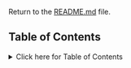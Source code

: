 Return to the [README.md](README.md) file.

## Table of Contents

<details>
<summary>Click here for Table of Contents</summary>

- [Validation](#validation)

- [Lighthouse](#lighthouse)

- [User Story Testing](#user-story-testing)

- [Manual Testing](#manual-testing)

- [Bugs](#bugs)

## Validation

### HTML

| Page | URL | Screenshot | Notes |
| :---: | :---: | :---: | :---: |
| landing | [W3C](https://validator.w3.org/) | ![screenshot](/documentation/validation/homepagevalid.png) | Passed all checks |
| about | [W3C](https://validator.w3.org/) | ![screenshot](/documentation/validation/aboutpagevalidation.png) | The django adminsitration created the about model using summernote and the model is being delivered from the backend to the frontend it's an issue that isnt to do with the html all of the html passes fine only the summernote has an error out of control. |
| FAQ | [W3C](https://validator.w3.org/) | ![screenshot](/documentation/validation/faqpage.png) | Passed all checks |
| contact | [W3C](https://validator.w3.org/) | ![screenshot](/documentation/validation/contactpagevalid.png) | Passed all checks |
| profile | [W3C](https://validator.w3.org/) | ![screenshot](/documentation/validation/profilevalid.png) | Passed all checks |
| storefront | [W3C](https://validator.w3.org/) | ![screenshot](/documentation/validation/storefrontvalid.png) | Passed all checks |
| product details | [W3C](https://validator.w3.org/) | ![screenshot](/documentation/validation/productdetailvalid.png) | Passed all checks |
| shopping bag | [W3C](https://validator.w3.org/) | ![screenshot](/documentation/validation/shoppingbagvalid.png) | Passed all checks |
| checkout | [W3C](https://validator.w3.org/) | ![screenshot](/documentation/validation/checkoutvalid.png) | Only error is due to the loading spinner which was taken from Boutique Ado |
| checkout success | [W3C](https://validator.w3.org/) | ![screenshot](/documentation/validation/checkoutsuccessvalid.png) | Passed all checks |



### CSS
| Page | Jigsaw URL | Screenshot | Notes |
| :---: | :---: | :---: | :---: |
| style.css | [Jigsaw](https://jigsaw.w3.org/css-validator/validator) | ![screenshot](/documentation/validation/stylecssvalid.png) | Passed all checks |
| checkout.css | [Jigsaw](https://jigsaw.w3.org/css-validator/validator) | ![screenshot](/documentation/validation/checkoutcssvalid.png) | Passed all checks |
| profile.css | [Jigsaw](https://jigsaw.w3.org/css-validator/validator) | ![screenshot](/documentation/validation/profilecssvalid.png) | Passed all checks |


### JavaScript

| Page | JS Hint URL | Screenshot | Notes |
| :---: | :---: | :---: | :---: |
| script.js | [BeautifyTools](https://beautifytools.com/javascript-validator.php) | ![screenshot](/documentation/validation/script.jsvalidation.png) | Passed all checks |

- script.js is the only file that I wrote custom js in. The other files in the project countryfield.js and stripe_elements.js are taken from Boutique Ado. 
- JSHint is down leading to me using BeautifyTools it would not load no matter what.
- ![screenshot](/documentation/validation/jshinterror.png)


### Python 

- There are many files to upload for this portion but I'll start by showing the pep8 validation process that Observastore underwent. 
![screenshot](/documentation/validation/pep8flake8.png)

- flake8 was used in the terminal to bring all of the pep8 errors into light so it can become easy to manage and fix. Most of the code already was fixed by myself while it was being created with the pep8 guidelines in my mind at all times. I really wanted to get the validation for pep8 correct this time and I believe I have done it. The following table will present the outcome of the pep8 validation. 

| File | URL | Screenshot | Notes |
| :---: | :---: | :---: | :---: |
| about/admin.py | [CI Python Linter](https://pep8ci.herokuapp.com/#) | ![screenshot](/documentation/validation/aboutadmin.png) | Passed all checks |
| about/urls.py | [CI Python Linter](https://pep8ci.herokuapp.com/#) | ![screenshot](/documentation/validation/abouturls.png) | Passed all checks |
| about/models.py | [CI Python Linter](https://pep8ci.herokuapp.com/#) | ![screenshot](/documentation/validation/aboutmodels.png) | Passed all checks |
| about/views.py | [CI Python Linter](https://pep8ci.herokuapp.com/#) | ![screenshot](/documentation/validation/aboutviews.png) | Passed all checks |
| storefront/admin.py | [CI Python Linter](https://pep8ci.herokuapp.com/#) | ![screenshot](/documentation/validation/storefrontadmin.png) | Passed all checks |
| storefront/urls.py | [CI Python Linter](https://pep8ci.herokuapp.com/#) | ![screenshot](/documentation/validation/storefronturls.png) | Passed all checks |
| storefront/models.py | [CI Python Linter](https://pep8ci.herokuapp.com/#) | ![screenshot](/documentation/validation/storefrontmodels.png) | Passed all checks |
| storefront/views.py | [CI Python Linter](https://pep8ci.herokuapp.com/#) | ![screenshot](/documentation/validation/storefrontviews.png) | Passed all checks |
| storefront/forms.py | [CI Python Linter](https://pep8ci.herokuapp.com/#) | ![screenshot](/documentation/validation/storefrontform.png) | Passed all checks |
| checkout/admin.py | [CI Python Linter](https://pep8ci.herokuapp.com/#) | ![screenshot](/documentation/validation/checkoutadmin.png) | Passed all checks |
| checkout/urls.py | [CI Python Linter](https://pep8ci.herokuapp.com/#) | ![screenshot](/documentation/validation/checkouturls.png) | Passed all checks |
| checkout/models.py | [CI Python Linter](https://pep8ci.herokuapp.com/#) | ![screenshot](/documentation/validation/checkoutmodel.png) | Passed all checks |
| checkout/forms.py | [CI Python Linter](https://pep8ci.herokuapp.com/#) | ![screenshot](/documentation/validation/checkoutform.png) | Passed all checks |
| checkout/signals.py | [CI Python Linter](https://pep8ci.herokuapp.com/#) | ![screenshot](/documentation/validation/checkoutsignals.png) | Passed all checks |
| checkout/views.py | [CI Python Linter](https://pep8ci.herokuapp.com/#) | ![screenshot](/documentation/validation/checkoutviews.png) | Passed all checks |
| webhook.py | [CI Python Linter](https://pep8ci.herokuapp.com/#) | ![screenshot](/documentation/validation/webhookspyvalid.png) | Passed all checks |
| webhook_handler.py | [CI Python Linter](https://pep8ci.herokuapp.com/#) | ![screenshot](/documentation/validation/webhookspy.png) | Passed all checks |
| bag/contexts.py | [CI Python Linter](https://pep8ci.herokuapp.com/#) | ![screenshot](/documentation/validation/bagcontexts.py.png) | Passed all checks |
| bag/admin.py | [CI Python Linter](https://pep8ci.herokuapp.com/#) | ![screenshot](/documentation/validation/bagurls.png) | Passed all checks |
| bag/views.py | [CI Python Linter](https://pep8ci.herokuapp.com/#) | ![screenshot](/documentation/validation/bagviews.png) | Passed all checks |
| contact/admin.py | [CI Python Linter](https://pep8ci.herokuapp.com/#) | ![screenshot](/documentation/validation/contactadmin.png) | Passed all checks |
| contact/forms.py | [CI Python Linter](https://pep8ci.herokuapp.com/#) | ![screenshot](/documentation/validation/contactform.png) | Passed all checks |
| contact/models.py | [CI Python Linter](https://pep8ci.herokuapp.com/#) | ![screenshot](/documentation/validation/contactmodel.png) | Passed all checks |
| contact/urls.py | [CI Python Linter](https://pep8ci.herokuapp.com/#) | ![screenshot](/documentation/validation/contacturls.png) | Passed all checks |
| contact/views.py | [CI Python Linter](https://pep8ci.herokuapp.com/#) | ![screenshot](/documentation/validation/contactview.png) | Passed all checks |
| faq/admin.py | [CI Python Linter](https://pep8ci.herokuapp.com/#) | ![screenshot](/documentation/validation/faqadmin.png) | Passed all checks |
| faq/models.py | [CI Python Linter](https://pep8ci.herokuapp.com/#) | ![screenshot](/documentation/validation/faqmode.png) | Passed all checks |
| faq/urls.py | [CI Python Linter](https://pep8ci.herokuapp.com/#) | ![screenshot](/documentation/validation/faqurl.png) | Passed all checks |
| faq/views.py | [CI Python Linter](https://pep8ci.herokuapp.com/#) | ![screenshot](/documentation/validation/faqview.png) | Passed all checks |
| profiles/forms.py | [CI Python Linter](https://pep8ci.herokuapp.com/#) | ![screenshot](/documentation/validation/profileform.png) | Passed all checks |
| profiles/models.py | [CI Python Linter](https://pep8ci.herokuapp.com/#) | ![screenshot](/documentation/validation/profilemodel.png) | Passed all checks |
| profiles/urls.py | [CI Python Linter](https://pep8ci.herokuapp.com/#) | ![screenshot](/documentation/validation/profileurl.png) | Passed all checks |
| profiles/views.py | [CI Python Linter](https://pep8ci.herokuapp.com/#) | ![screenshot](/documentation/validation/profileview.png) | Passed all checks |
| observastore/urls.py | [CI Python Linter](https://pep8ci.herokuapp.com/#) | ![screenshot](/documentation/validation/observastoreurl.png) | Passed all checks |
| observastore/views.py | [CI Python Linter](https://pep8ci.herokuapp.com/#) | ![screenshot](/documentation/validation/observastoreview.png) | Passed all checks |

- Settings.py and env.py wont be included as settings.py has errors that are created by django and as per the criteria Im only showing files that I have worked on and created. The env.py file cant be shown because it holds sensitive information. 
- [Go Back To Top If You Want](#testingmd)


## Lighthouse

| Page   | Mobile                                                                                  | Desktop                                                                                   | Notes                                                                                                                                                                         |
| :----: | :-------------------------------------------------------------------------------------: | :---------------------------------------------------------------------------------------: | :---------------------------------------------------------------------------------------------------------------------------------------------------------------------------- |
| base.html/index.html | ![screenshot](assets/readmefiles/lighthouse/homelighthousedesktop.jpg) | ![screenshot](assets/readmefiles/lighthouse/homelighthouse.jpg) | The low scores in best practices are because of Cloudinary and users posting their images for the blogs. |
| product_details.html | ![screenshot](/documentation/lighthouse/productdetailmobilelh.png) | ![screenshot](/documentation/lighthouse/prdtdetaildesktoplh.png) | The scores are overall solid 100 SEO. |
| about.html | ![screenshot](/documentation/lighthouse/aboutmobilelh.png) | ![screenshot](/documentation/lighthouse/aboutdesktoplh.png) | The performance is low due to the high render images however the rest is very good practice and SEO also its the summernote from the text generated from the about model |
| storefront.html | ![screenshot](/documentation/lighthouse/productdetailmobilelh.png) | ![screenshot](/documentation/lighthouse/productdesktoplh.png) | High Performance in the sight!. |
| faq_list.html | ![screenshot](/documentation/lighthouse/faqmobilelh.png) | ![screenshot](/documentation/lighthouse/faqdesktoplh.png) | High Performance in the sight!. |
| contact_form.html | ![screenshot](/documentation/lighthouse/contactlhmobile.png) | ![screenshot](/documentation/lighthouse/contactlhdesk.png) | 100 SEO |
| shopping_bag.html | ![screenshot](/documentation/lighthouse/shoppingbagmobilelh.png) | ![screenshot](/documentation/lighthouse/shoppingbagdesktoplh.png) | 100 SEO! |
| checkout.html | ![screenshot](/documentation/lighthouse/checkoutmobilelh.png) | ![screenshot](/documentation/lighthouse/checkoutdesktoplh.png) | page works very well and 100 SEO |
| checkout_success.html | ![screenshot](/documentation/lighthouse/checkoutsuccessmobilelh.png) | ![screenshot](/documentation/lighthouse/checkoutsuccessdsklh.png) | 100 SEO |
| profile.html | ![screenshot](/documentation/lighthouse/profilemobilelh.png) | ![screenshot](/documentation/lighthouse/profiledesktoplh.png) | 100 SEO |

- It is important to note that SEO was at the forefront of Observastore's development. There are meta description and keywords in place in the base.html that allow for the SEO to be at a primed level. 




## User Story Testing

| **User Story** | **Pass/Fail** | **Notes** |
|--------------|------------|-----------|
| As a site admin, I want to be able to delete any listed products or services and to ensure that 'delete' in CRUD functionality is present for the admin. | ✅ / ❌ | PASS |
| As a site admin, I want to be able to add new products and to ensure that these products are available for site users to purchase. | ✅ / ❌ | PASS |
| As an admin, I need to be able to check and view customer orders in the admin panel so they can be processed. | ✅ / ❌ | PASS |
| As a site admin I need to create a fully functional page that details products that users want to know more about. If they click on a product it will redirect them to a page they can learn more about the product. | ✅ / ❌ | PASS |
| As a site admin, I need to create products that can be seen on a specific page that showcases all of the products Observastore has to offer. | ✅ / ❌ | PASS |
| As a site admin, I want to be able to create an about app so I can upload any notices or the history of the website on a separate template for customers who come to the site wanting to know what it's about. | ✅ / ❌ | PASS |
| As a site admin, I need to be able to update existing products or services on the site to change their price, description and image and details. | ✅ / ❌ | PASS |
| As a shopper, I want to be able to easily be directed to what sort of items I want to purchase if it's just telescopes, T-shirts or custom planet globes. Additionally, be able to filter products by their price. | ✅ / ❌ | PASS |
| As a site user, I want to be able to use a search bar to check if any products are listed based on my search | ✅ / ❌ | PASS |
| As a shopper, I want to be able to delete products that I no longer intend to purchase in my shopping bag. | ✅ / ❌ | PASS |
| As a shopper, I want to be able to update my shopping bag and increase or decrease the quantity of item that I selected. | ✅ / ❌ | PASS |
| As a potential consumer at Observestore, I want to be able to view and have the option to purchase the products that I see displayed on the shopping list on the site knowing what they are with a picture and description of the item. | ✅ / ❌ | PASS |
| As a site admin, I want to create FAQ'S so site users either authenticated or not can view the most common questions and answers about Observastore. (I added the "As a site admin" as it's a user story that needs to be completed by the admin to offer this functionality to the site user. It's a part of viewing observastore as FAQ's were a choice to add in my development of Observastore as a custom model.) | ✅ / ❌ | PASS |
| As a site user, I want to be able to see that there is a contact form to contact the admin or the management of the site. In this contact form I should be able to input my email, select a product that I want to bring into attention and a box to submit whatever I need to say about the product | ✅ / ❌ | PASS |
| As a site user, I want to be able to sign up to a newsletter and be told that I have successfully subscribed to the newsletter so I can find out any new deals or offers. | ✅ / ❌ | PASS |
| As a user, I want to be able to create an account at Observastore so I can login and purchase goods and services that the e-commerce site offers and manage my user profile. | ✅ / ❌ | PASS |
| As a site user, I want to be able to login to my existing account at Observastore and see my history on the site in the sense of products saved to cart and bought. | ✅ / ❌ | PASS |
| As a site user, I want to be able to see my profile when I am logged in. I want to access my profile and see my orders, or my past history. | ✅ / ❌ | PASS |
| As a site user, I want to be able to logout of my account and view the site anonymously. | ✅ / ❌ | PASS |
| As a shopper, I want to be able to securely pay for my products that I have included in my bag. | ✅ / ❌ | PASS |
| As a shopper I want to be able to be redirected to a checkout page with all of the products in my shopping bag from my shopping bag. | ✅ / ❌ | PASS |
| As a site user/admin or shopper, I want to be able to see that there is a checkout visible on the shopping bag if there are items inside of the bag. | ✅ / ❌ | PASS |
| As a site user/consumer, I want to be able to select a quantity of the item that I would like to purchase at the store. | ✅ / ❌ | PASS |
| As a shopper, I want to be able to add a specific product into a shopping bag so it's stored in time for when I would like to purchase the item. | ✅ / ❌ | PASS |

- The User Stories for Observastore have all been fulfilled apart from one. The Repair Service user story. This is a future feature that has not made the release of Observastore but it's something that is going to be added in later stages of agile development as it is not needed for this project yet.

### Unittest

- During the development of Observastore there was a high use of unittesting when writing my code and checking if the functions are behaving as intended. Through the use of the terminal and writing failed cases I ended up building full functionality of my views and models. There is a wide range of commits in my git repository for unittesting. It is often committed with "Unittest:". For the sake of letting this TESTING.md file flow without the use of more pictures as it can get excessive.. the git commmit history is open for all to see. 

## Manual Testing

### Products

| Element | Expected Outcome | Pass/Fail | Notes |
|---|---|---|---|
| Adding Products to Bag | All products can be added to the bag by all users. | Pass |  |
| Updating Quantity of Products | The quantity of products can be updated in the bag by decreasing or increasing. | Pass |  |
| Remove Product from Bag | The remove button is on all products in the bag and can be removed. | Pass |  |
| Search Bar | Users can successfully enter search queries on the site | Pass |  |
| Product Detail Page | The product detail page shows the relevant field in the model | Pass |  |


#### About 

| Element | Expected Outcome | Pass/Fail | Notes |
|---|---|---|---|
| About View | Users will be able to see the sites about view with the status and the created_on date | Pass |  |
| Availability | Users can access the *About* page without needing to log in | Pass |  |
| Backend Management | The contents of the *About* page can be managed in the */admin* panel | Pass | 

#### Profile

| Element | Expected Outcome | Pass/Fail | Notes |
|---|---|---|---|
| Order History | Users can view all of their order history straight away once they place an order that order will be there. | Pass |  |
| Email Confirmations | Email confirmations are sent after orders. | Pass |  |
| Details | The user details appear if they press the button in checkout that allows them to save their information to their profile | Pass |  |
| Update Details | The user can update their default details and this will be shown on checkout speeding the process. | Pass |  |
| Orders can be accessed again | Users can open up their orders in their profile which will send them to a view where they can see their order. | Pass |  |
| Users cant go to another users profile or access their order | Users cannot open up any other users orders or go into their profile an error message will be printed. | Pass |  |

#### Accounts

| Element | Expected Outcome | Pass/Fail | Notes |
|---|---|---|---|
| Sign In | Users can sign in successfully | Pass |  |
| Sign Out | Users can sign out. | Pass |  |
| Sign Up | The user can sign up to the site and give their email address to which they will recieve a email confirmation that they can choose to click in their email. | Pass | The email verification although it sends does not do much if anything on the site. It was not in the pipeline in the short term when making this project. I want all users to be able to login without the hassle of the email verification just for this project.  |
| Forgot Password | The user if they have forgotten their password can click a link to get a new one which is sent in email. | Pass |  |

#### Payment

| Element | Expected Outcome | Pass/Fail | Notes |
|---|---|---|---|
| Checkout Button | The user clicking the checkout button is redirected straight to the checkout where they can pay. | Pass |  |
| Secure Payment | Users can securely pay with stripe and in the stripe dashboard it shows as success in the webhook. | Pass |  |
| Correct Totals | The totals based on quantity are evident and correct sitewide.  | Pass |  |
| Fields are required for payment to be accepted | There are error messages in place to stop payments from happening if parts of the form that need to be completed are not completed. | Pass |  |

- There was an extensive period of testing that underwent this project. There was testing with Unittest, manually testing each function to ensure it behaves as intended and another test within the stripe dashboard to make sure the webhook endpoint is recieving the commands from the code and posting '200' instead of '500' or '400' errors.

### Devices View

| Device               | Outcome                                             | Pass/Fail |
|----------------------|-----------------------------------------------------|-----------|
| Google Pixel 6a      | Slight delay in responsiveness under heavy load.   | Pass      |
| Samsung Galaxy Tab S8 | Perfect functionality and responsiveness.          | Pass      |
| Lenovo Yoga Tab 11   | Minor UI scaling issues in landscape mode.         | Pass      |
| Dell XPS 15          | Smooth appearance and responsiveness overall.      | Pass      |
| HP Spectre x360 14   | No issues with appearance or functionality.        | Pass      |
| OnePlus 11R          | Perfect responsiveness and appearance.             | Pass      |
| iPhone 14 Pro Max    | No issues with responsiveness or functionality.     | Pass      |

### Browser View

Browser | Outcome | Pass/Fail
| --- | --- | --- |
| Safari | No appearance, responsiveness, or functionality issues. | Pass |
| Google Chrome | No appearance, responsiveness, or functionality issues. | Pass |
| Microsoft Edge | No appearance, responsiveness, or functionality issues. | Pass |
| Mozilla Firefox | No appearance, responsiveness, or functionality issues. | Pass |
| JoyUI Native Browsers | No appearance, responsiveness, or functionality issues. | Pass |

## Bugs

- This project encountered many bugs which were fixed from users being able to access other users orders and steal their orders and make it on their profile. That was fixed and now it can no longer happen as there is verification in place. 
- Observastore's other bugs came in design with the navigation pushing upwards and having padding due to the fontawesome icon. I decided to leave that as it does genuinely fit the site and is seemless.
- There are few local bugs to do with registration where it gives off a response due to email and using gmail. These dont happen in the deployed Heroku app. users can make accounts with no issues.

- There were issues with forms and mandatory fields which has now been fixed. 
- It's important to understand that (users can only checkout if they are signed up users of the site) was a decision I undertook to ensure the need for true profile validation and to avoid bogus entries. It makes more sense for users to truly sign up and checkout. Emails work for order confirmations and for email verifications.

- Observastore is a success it has come a long way since it's inception and the article that it is now is something that I am extremely proud of the testing went smoothly.
[Return to Readme](README.md)